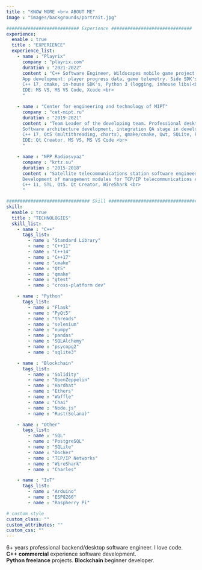 ```yaml
---
title : "KNOW MORE <br> ABOUT ME"
image : "images/backgrounds/portrait.jpg"

########################### Experience ##############################
experience:
  enable : true
  title : "EXPERIENCE"
  experience_list:
    - name : "Playrix"
      company : "playrix.com"
      duration : "2021-2022"
      content : "C++ Software Engineer, Wildscapes mobile game project. Platforms: iOS, Android, Win <br>
      App development: player progress data, game telemetry. Side SDK's integration. <br>
      C++ 17, cmake, in-house SDK's, Python 3 (logging, inhouse libs)<br>
      IDE: MS VS, MS VS Code, Xcode <br>
      "

    - name : "Center for engineering and technology of MIPT"
      company : "cet-mipt.ru"
      duration : "2019-2021"
      content : "Team Leader of the developing team. Professional desktop application for the design and optimization of gas and oil fields.
      Software architecture development, integration QA stage in developing process. Deployment CI (Jenkins) and Jira. Demo presentation.
      C++ 17, Qt5 (multithreading, charts), qmake/cmake, Qwt, SQLite, Python 3 (threads, logging). <br>
      IDE: Qt Creator, MS VS, MS VS Code <br>
      "

    - name : "NPP Radiosvyaz"
      company : "krtz.su"
      duration : "2015-2018"
      content : "Satellite telecommunications station software engineer (Win, Linux). <br>
      Development of management modules for TCP/IP telecommunications equipment. Management via ARP, Telnet, SNMP, and other proprietary protocols. Legacy code updates. <br>
      C++ 11, STL, Qt5. Qt Creator, WireShark <br>
      "

############################### Skill #################################
skill:
  enable : true
  title : "TECHNOLOGIES"
  skill_list:
    - name : "C++"
      tags_list:
        - name : "Standard Library"
        - name : "C++11"
        - name : "C++14"
        - name : "C++17"
        - name : "cmake"
        - name : "Qt5"
        - name : "qmake"
        - name : "gtest"
        - name : "cross-platform dev"

    - name : "Python"
      tags_list:
        - name : "Flask"
        - name : "PyQt5"
        - name : "threads"
        - name : "selenium"
        - name : "numpy"
        - name : "pandas"
        - name : "SQLAlchemy"
        - name : "psycopg2"
        - name : "sqlite3"

    - name : "Blockchain"
      tags_list:
        - name : "Solidity"
        - name : "OpenZeppelin"
        - name : "Hardhat"
        - name : "Ethers"
        - name : "Waffle"
        - name : "Chai"
        - name : "Node.js"
        - name : "Rust(Solana)"

    - name : "Other"
      tags_list:
        - name : "SQL"
        - name : "PostgreSQL"
        - name : "SQLite"
        - name : "Docker"
        - name : "TCP/IP Networks"
        - name : "WireShark"
        - name : "Charles"

    - name : "IoT"
      tags_list:
        - name : "Arduino"
        - name : "ESP8266"
        - name : "Raspherry Pi"

# custom style
custom_class: "" 
custom_attributes: "" 
custom_css: ""
---
```


6+ years professional backend/desktop software engineer. I love code.<br>
<b>C++ commercial</b> experience software development.<br>
<b>Python freelance</b> projects. <b>Blockchain</b> beginner developer.